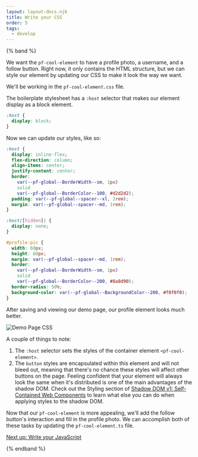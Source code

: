 ```yaml
---
layout: layout-docs.njk
title: Write your CSS
order: 5
tags:
  - develop
---
```


<style>
  img {
    max-width: 100%;
  }
</style>


{% band %}

We want the `pf-cool-element` to have a profile photo, a username, and a follow button.
Right now, it only contains the HTML structure, but we can style our element by 
updating our CSS to make it look the way we want.

We'll be working in the `pf-cool-element.css` file.

The boilerplate stylesheet has a `:host` selector that makes our element display 
as a block element.

```css
:host {
  display: block;
}
```

Now we can update our styles, like so:

```css
:host {
  display: inline-flex;
  flex-direction: column;
  align-items: center;
  justify-content: center;
  border: 
    var(--pf-global--BorderWidth--sm, 1px) 
    solid 
    var(--pf-global--BorderColor--100, #d2d2d2);
  padding: var(--pf-global--spacer--xl, 2rem);
  margin: var(--pf-global--spacer--md, 1rem);
}

:host([hidden]) {
  display: none;
}

#profile-pic {
  width: 60px;
  height: 60px;
  margin: var(--pf-global--spacer--md, 1rem);
  border: 
    var(--pf-global--BorderWidth--sm, 1px) 
    solid 
    var(--pf-global--BorderColor--200, #8a8d90);
  border-radius: 50%;
  background-color: var(--pf-global--BackgroundColor--200, #f0f0f0);
}
```

After saving and viewing our demo page, our profile element looks much better.

![Demo Page CSS](/images/develop/develop-css.png)

A couple of things to note:

1.  The `:host` selector sets the styles of the container element `<pf-cool-element>`.
2.  The `button` styles are encapsulated within this element and will not bleed out, meaning that there's no chance these styles will affect other buttons on the page. Feeling confident that your element will always look the same when it's distributed is one of the main advantages of the shadow DOM. Check out the Styling section of [Shadow DOM v1: Self-Contained Web Components](https://developers.google.com/web/fundamentals/web-components/shadowdom#styling) to learn what else you can do when applying styles to the shadow DOM.

Now that our `pf-cool-element` is more appealing, we'll add the follow button's interaction
and fill in the profile photo.
We can accomplish both of these tasks by updating the `pf-cool-element.ts` file.

<a class="cta" href="{{ '../javascript' | url }}">Next up: Write your JavaScript</a>

{% endband %}

